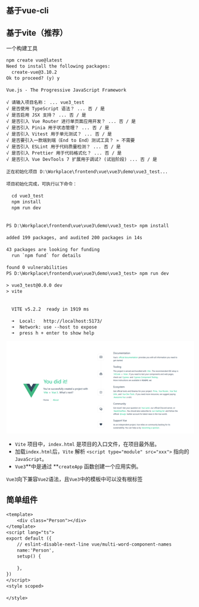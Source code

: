 ## 基于vue-cli

## 基于vite（推荐）

一个构建工具

```
npm create vue@latest
Need to install the following packages:
  create-vue@3.10.2
Ok to proceed? (y) y

Vue.js - The Progressive JavaScript Framework

√ 请输入项目名称： ... vue3_test
√ 是否使用 TypeScript 语法？ ... 否 / 是
√ 是否启用 JSX 支持？ ... 否 / 是
√ 是否引入 Vue Router 进行单页面应用开发？ ... 否 / 是
√ 是否引入 Pinia 用于状态管理？ ... 否 / 是
√ 是否引入 Vitest 用于单元测试？ ... 否 / 是
√ 是否要引入一款端到端（End to End）测试工具？ » 不需要
√ 是否引入 ESLint 用于代码质量检测？ ... 否 / 是
√ 是否引入 Prettier 用于代码格式化？ ... 否 / 是
√ 是否引入 Vue DevTools 7 扩展用于调试? (试验阶段) ... 否 / 是

正在初始化项目 D:\Workplace\frontend\vue\vue3\demo\vue3_test...

项目初始化完成，可执行以下命令：

  cd vue3_test
  npm install
  npm run dev


PS D:\Workplace\frontend\vue\vue3\demo\vue3_test> npm install

added 199 packages, and audited 200 packages in 14s

43 packages are looking for funding
  run `npm fund` for details

found 0 vulnerabilities
PS D:\Workplace\frontend\vue\vue3\demo\vue3_test> npm run dev

> vue3_test@0.0.0 dev
> vite


  VITE v5.2.2  ready in 1919 ms

  ➜  Local:   http://localhost:5173/
  ➜  Network: use --host to expose
  ➜  press h + enter to show help
```

![image-20240321123837287](assets\image-20240321123837287.png)

- `Vite` 项目中，`index.html` 是项目的入口文件，在项目最外层。
- 加载`index.html`后，`Vite` 解析 `<script type="module" src="xxx">` 指向的`JavaScript`。
- `Vue3`**中是通过 **`createApp` 函数创建一个应用实例。

`Vue3`向下兼容`Vue2`语法，且`Vue3`中的模板中可以没有根标签

## 简单组件

```
<template>
    <div class="Person"></div>
</template>
<script lang="ts">
export default ({
    // eslint-disable-next-line vue/multi-word-component-names
    name:'Person',
    setup() {
        
    },
})
</script>
<style scoped>

</style>

```

